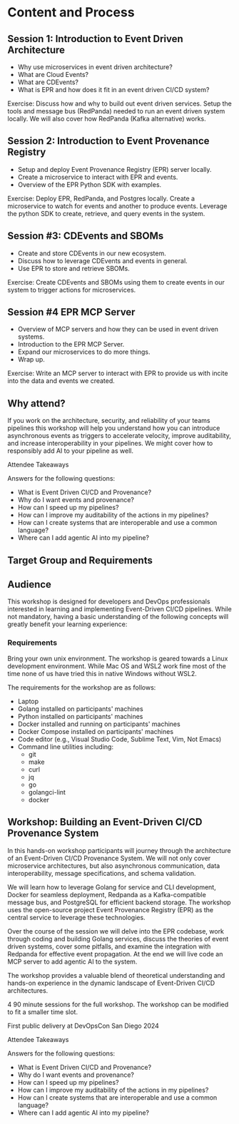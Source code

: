 # Content and Process

## Session 1: Introduction to Event Driven Architecture

- Why use microservices in event driven architecture?
- What are Cloud Events?
- What are CDEvents?
- What is EPR and how does it fit in an event driven CI/CD system?

Exercise: Discuss how and why to build out event driven services. Setup the tools and message bus (RedPanda) needed to run an event driven system locally. We will also cover how RedPanda (Kafka alternative) works. 

## Session 2: Introduction to Event Provenance Registry

- Setup and deploy Event Provenance Registry (EPR) server locally.
- Create a microservice to interact with EPR and events.
- Overview of the EPR Python SDK with examples.

Exercise: Deploy EPR, RedPanda, and Postgres locally. Create a microservice to watch for events and another to produce events. Leverage the python SDK to create, retrieve, and query events in the system.

## Session #3: CDEvents and SBOMs

- Create and store CDEvents in our new ecosystem.
- Discuss how to leverage CDEvents and events in general.
- Use EPR to store and retrieve SBOMs.

Exercise: Create CDEvents and SBOMs using them to create events in our system to trigger actions for microservices.

## Session #4 EPR MCP Server

- Overview of MCP servers and how they can be used in event driven systems.
- Introduction to the EPR MCP Server.
- Expand our microservices to do more things.
- Wrap up.

Exercise: Write an MCP server to interact with EPR to provide us with incite into the data and events we created.

## Why attend?

If you work on the architecture, security, and reliability of your teams pipelines this workshop will help you understand how you can introduce asynchronous events as triggers to accelerate velocity, improve auditability, and increase interoperability in your pipelines. We might cover how to responsibly add AI to your pipeline as well. 

Attendee Takeaways

Answers for the following questions:

- What is Event Driven CI/CD and Provenance?
- Why do I want events and provenance?
- How can I speed up my pipelines?
- How can I improve my auditability of the actions in my pipelines?
- How can I create systems that are interoperable and use a common language?
- Where can I add agentic AI into my pipeline? 

## Target Group and Requirements

## Audience

This workshop is designed for developers and DevOps professionals interested in
learning and implementing Event-Driven CI/CD pipelines. While not mandatory,
having a basic understanding of the following concepts will greatly benefit your
learning experience:

### Requirements

Bring your own unix environment. The workshop is geared towards a Linux
development environment. While Mac OS and WSL2 work fine most of the time none
of us have tried this in native Windows without WSL2.

The requirements for the workshop are as follows:

- Laptop
- Golang installed on participants' machines
- Python installed on participants' machines
- Docker installed and running on participants' machines
- Docker Compose installed on participants' machines
- Code editor (e.g., Visual Studio Code, Sublime Text, Vim, Not Emacs)
- Command line utilities including:
  - git
  - make
  - curl
  - jq
  - go
  - golangci-lint
  - docker

## Workshop: Building an Event-Driven CI/CD Provenance System

In this hands-on workshop participants will journey through the architecture of
an Event-Driven CI/CD Provenance System. We will not only cover microservice
architectures, but also asynchronous communication, data interoperability,
message specifications, and schema validation.

We will learn how to leverage Golang for service and CLI development, Docker for
seamless deployment, Redpanda as a Kafka-compatible message bus, and PostgreSQL
for efficient backend storage. The workshop uses the open-source project Event
Provenance Registry (EPR) as the central service to leverage these technologies.

Over the course of the session we will delve into the EPR codebase, work through
coding and building Golang services, discuss the theories of event driven
systems, cover some pitfalls, and examine the integration with Redpanda for
effective event propagation. At the end we will live code an MCP server to add
agentic AI to the system.

The workshop provides a valuable blend of theoretical understanding and hands-on
experience in the dynamic landscape of Event-Driven CI/CD architectures.

4 90 minute sessions for the full workshop. The workshop can be modified to fit
a smaller time slot.

First public delivery at DevOpsCon San Diego 2024

Attendee Takeaways

Answers for the following questions:

- What is Event Driven CI/CD and Provenance?
- Why do I want events and provenance?
- How can I speed up my pipelines?
- How can I improve my auditability of the actions in my pipelines?
- How can I create systems that are interoperable and use a common language?
- Where can I add agentic AI into my pipeline?